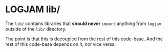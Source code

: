 # LOGJAM lib/

The `lib/` contains libraries that **should never** `import` anything from `logjam` outside of the `lib/` directory.

The point is that this is decoupled from the rest of this code-base.
And the rest of this code-base depends on it, _not_ vice versa.
